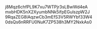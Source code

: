 j8Mqz6chfPL9K7xu7WTPjr3sLBwWd4eA
mxbHDK5nX2XyumbNNk5ifpEGulszpW2J
9RqaZEG8lAqzwCb3mEfS3V5RWYbf33W4
0dsQs6nRRFU0NuK7ZP538h3MY2NxkAs0
